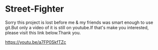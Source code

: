 # Street-Fighter

Sorry this project is lost before me & my friends was smart enough to use git.But only a video of it is still on youtube.If that's make you interested, please visit this link below.Thank you.

https://youtu.be/a7FP0SkfTZc
